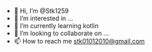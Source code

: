 - 👋 Hi, I’m @Stk1259
- 👀 I’m interested in ...
- 🌱 I’m currently learning kotlin
- 💞️ I’m looking to collaborate on ...
- 📫 How to reach me stk01012010@gmail.com

<!---
Stk1259/Stk1259 is a ✨ special ✨ repository because its `README.md` (this file) appears on your GitHub profile.
You can click the Preview link to take a look at your changes.
--->
